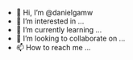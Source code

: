 - 👋 Hi, I’m @danielgamw
- 👀 I’m interested in ...
- 🌱 I’m currently learning ...
- 💞️ I’m looking to collaborate on ...
- 📫 How to reach me ...

<!---
danielgamw/danielgamw is a ✨ special ✨ repository because its `README.md` (this file) appears on your GitHub profile.
You can click the Preview link to take a look at your changes.
--->
